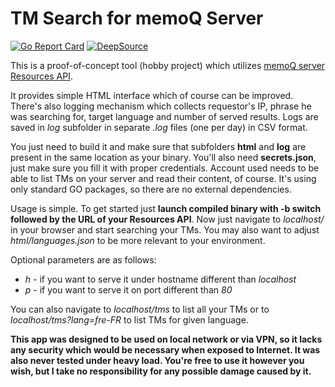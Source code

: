 # TM Search for memoQ Server
[![Go Report Card](https://goreportcard.com/badge/github.com/pczajkowski/tmsearch)](https://goreportcard.com/report/github.com/pczajkowski/tmsearch)
[![DeepSource](https://deepsource.io/gh/pczajkowski/tmsearch.svg/?label=active+issues&show_trend=true)](https://deepsource.io/gh/pczajkowski/tmsearch/?ref=repository-badge)

This is a proof-of-concept tool (hobby project) which utilizes [memoQ server Resources API](https://docs.memoq.com/current/api-docs/resapi/APIHelp.html).

It provides simple HTML interface which of course can be improved. There's also logging mechanism which collects requestor's IP, phrase he was searching for, target language and number of served results. Logs are saved in *log* subfolder in separate *.log* files (one per day) in CSV format.

You just need to build it and make sure that subfolders **html** and **log** are present in the same location as your binary. You'll also need **secrets.json**, just make sure you fill it with proper credentials. Account used needs to be able to list TMs on your server and read their content, of course. It's using only standard GO packages, so there are no external dependencies.

Usage is simple. To get started just **launch compiled binary with -b switch followed by the URL of your Resources API**. Now just navigate to *localhost/* in your browser and start searching your TMs. You may also want to adjust *html/languages.json* to be more relevant to your environment.

Optional parameters are as follows:

- *h* - if you want to serve it under hostname different than *localhost*
- *p* - if you want to serve it on port different than *80*

You can also navigate to *localhost/tms* to list all your TMs or to *localhost/tms?lang=fre-FR* to list TMs for given language.

**This app was designed to be used on local network or via VPN, so it lacks any security which would be necessary when exposed to Internet. It was also never tested under heavy load. You're free to use it however you wish, but I take no responsibility for any possible damage caused by it.**
